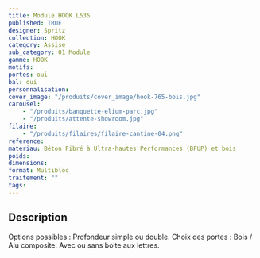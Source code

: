 ```yaml
---
title: Module HOOK L535
published: TRUE
designer: Spritz
collection: HOOK
category: Assise
sub_category: 01 Module
gamme: HOOK
motifs:
portes: oui
bal: oui
personnalisation:
cover_image: "/produits/cover_image/hook-765-bois.jpg"
carousel:
    - "/produits/banquette-elium-parc.jpg"
    - "/produits/attente-showroom.jpg"
filaire:
    - "/produits/filaires/filaire-cantine-04.png"
reference:
materiau: Béton Fibré à Ultra-hautes Performances (BFUP) et bois
poids:
dimensions:
format: Multibloc
traitement: ""
tags:
---
```


## Description

Options possibles : Profondeur simple ou double. Choix des portes : Bois / Alu
composite. Avec ou sans boite aux lettres.
